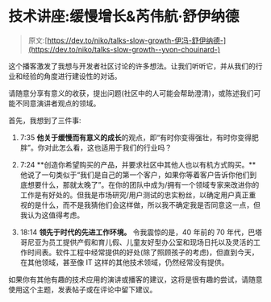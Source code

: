 # 技术讲座:缓慢增长&芮伟航·舒伊纳德

> 原文:[https://dev.to/niko/talks-slow-growth-伊冯-舒伊纳德-](https://dev.to/niko/talks-slow-growth--yvon-chouinard-)

这个播客激发了我想与开发者社区讨论的许多想法。让我们听听它，并从我们的行业和经验的角度进行建设性的对话。

请随意分享有意义的收获，提出问题(社区中的人可能会帮助澄清)，或陈述我们可能不同意演讲者观点的领域。

首先，我想到了三件事:

1) 7:35 **他关于缓慢而有意义的成长**的观点，即“有时你变得强壮，有时你变得肥胖”。你对此怎么看，这也适用于我们的行业吗？

2) 7:24 **创造你希望购买的产品，并要求社区中其他人也以有机方式购买。**他说了一句类似于“我们是自己的第一个客户，如果你等着客户告诉你他们到底想要什么，那就太晚了”。在你的团队中成为/拥有一个领域专家来改进你的工作是有好处的。但我是市场研究/用户测试的忠实粉丝，以确定用户真正重视的是什么，而不是我猜他们会这样做，所以我不确定我是否同意这一点，但我认为这值得考虑。

3) 18:14 **领先于时代的先进工作环境。**
令我震惊的是，40 年前的 70 年代，巴塔哥尼亚为员工提供产假和育儿假、儿童友好型办公室和现场日托以及灵活的工作时间表。软件工程中经常提供的好处(除了照顾孩子的考虑)，但直到今天，在其他领域，甚至像 IT 这样的其他技术领域，仍然经常没有提供。

如果你有其他有趣的技术应用的演讲或播客的建议，这将是很有趣的尝试，请随意使用这个主题，发表帖子或在评论中留下建议。